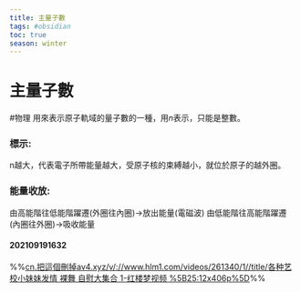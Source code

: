 ```yaml
---
title: 主量子數
tags: #obsidian 
toc: true
season: winter
---
```

# 主量子數
#物理
用來表示原子軌域的量子數的一種，用$n$表示，只能是整數。

### 標示:
n越大，代表電子所帶能量越大，受原子核的束縛越小，就位於原子的越外圈。
### 能量收放:
由高能階往低能階躍遷(外圈往內圈)->放出能量(電磁波)
由低能階往高能階躍遷(內圈往外圈)->吸收能量

#### 202109191632

%%[cn.把這個刪掉av4.xyz/v/://www.hlm1.com/videos/261340/1//title/各种艺校小妹妹发情 裸舞 自慰大集合 1-红楼梦视频 %5B25:12x406p%5D](http://cn.av4.xyz/v/://www.hlm1.com/videos/261340/1//title/%E5%90%84%E7%A7%8D%E8%89%BA%E6%A0%A1%E5%B0%8F%E5%A6%B9%E5%A6%B9%E5%8F%91%E6%83%85%20%E8%A3%B8%E8%88%9E%20%E8%87%AA%E6%85%B0%E5%A4%A7%E9%9B%86%E5%90%88%201-%E7%BA%A2%E6%A5%BC%E6%A2%A6%E8%A7%86%E9%A2%91%20%5B25:12x406p%5D)%%